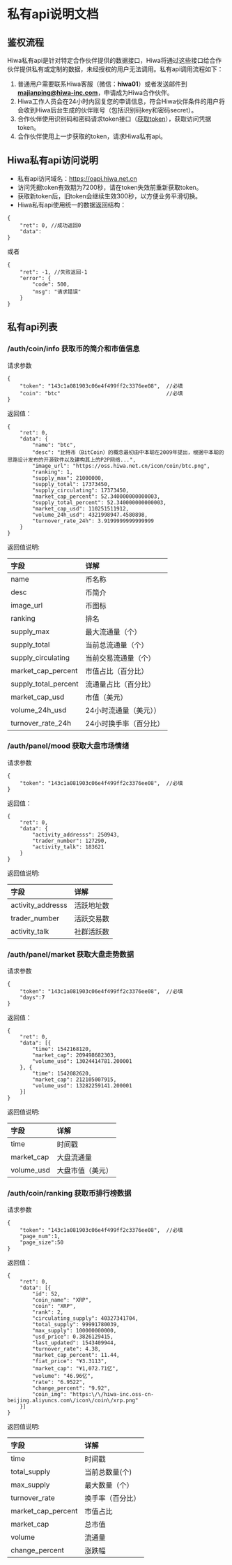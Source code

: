 
# 私有api说明文档
## 鉴权流程
Hiwa私有api是针对特定合作伙伴提供的数据接口，Hiwa将通过这些接口给合作伙伴提供私有或定制的数据，未经授权的用户无法调用。私有api调用流程如下：
1. 普通用户需要联系Hiwa客服（微信：**hiwa01**）或者发送邮件到 **majianping@hiwa-inc.com**，申请成为Hiwa合作伙伴。
2. Hiwa工作人员会在24小时内回复您的申请信息，符合Hiwa伙伴条件的用户将会收到Hiwa后台生成的伙伴账号（包括识别码key和密码secret）。
3. 合作伙伴使用识别码和密码请求token接口（[获取token](https://github.com/majianping110/Hiwa_Open_Api_Doc/blob/master/%E5%85%AC%E6%9C%89api%E6%8E%A5%E5%8F%A3%E5%88%97%E8%A1%A8.md#openpartnergetaccesstoken--%E8%8E%B7%E5%8F%96%E8%AE%BF%E9%97%AE%E5%87%AD%E6%8D%AEtoken)），获取访问凭据token。
4. 合作伙伴使用上一步获取的token，请求Hiwa私有api。
## Hiwa私有api访问说明
- 私有api访问域名：https://oapi.hiwa.net.cn
- 访问凭据token有效期为7200秒，请在token失效前重新获取token。
- 获取新token后，旧token会继续生效300秒，以方便业务平滑切换。
- Hiwa私有api使用统一的数据返回结构：
```
{
	"ret": 0, //成功返回0
	"data": 
}
```
或者
```
{
	"ret": -1, //失败返回-1
	"error": {
		"code": 500,
		"msg": "请求错误"
	}
}
```
## 私有api列表
###  /auth/coin/info    获取币的简介和市值信息
请求参数
```
{
	"token": "143c1a081903c06e4f499ff2c3376ee08",  //必填
	"coin": "btc"                                  //必填
}
```
返回值：
```
{
	"ret": 0,
	"data": {
		"name": "btc",
		"desc": "比特币（BitCoin）的概念最初由中本聪在2009年提出，根据中本聪的思路设计发布的开源软件以及建构其上的P2P网络...",
		"image_url": "https://oss.hiwa.net.cn/icon/coin/btc.png",
		"ranking": 1,
		"supply_max": 21000000,
		"supply_total": 17373450,
		"supply_circulating": 17373450,
		"market_cap_percent": 52.340000000000003,
		"supply_total_percent": 52.340000000000003,
		"market_cap_usd": 110251511912,
		"volume_24h_usd": 4321998947.4580898,
		"turnover_rate_24h": 3.9199999999999999
	}
}
```
返回值说明:

|字段|详解|
|:---|:--|
|name|币名称|
|desc|币简介|
|image_url|币图标|
|ranking|排名|
|supply_max|最大流通量（个）|
|supply_total|当前总流通量（个）|
|supply_circulating|当前交易流通量（个）|
|market_cap_percent|市值占比（百分比）|
|supply_total_percent|流通量占比（百分比）|
|market_cap_usd|市值（美元）|
|volume_24h_usd|24小时流通量（美元））|
|turnover_rate_24h|24小时换手率（百分比）|
###  /auth/panel/mood    获取大盘市场情绪
请求参数
```
{
	"token": "143c1a081903c06e4f499ff2c3376ee08",  //必填
}
```
返回值：
```
{
	"ret": 0,
	"data": {
		"activity_addresss": 250943,
		"trader_number": 127290,
		"activity_talk": 183621
	}
}
```
返回值说明:

|字段|详解|
|:---|:--|
|activity_addresss|活跃地址数|
|trader_number|活跃交易数|
|activity_talk|社群活跃数|
###  /auth/panel/market    获取大盘走势数据
请求参数
```
{
	"token": "143c1a081903c06e4f499ff2c3376ee08",  //必填
	"days":7
}
```
返回值：
```
{
	"ret": 0,
	"data": [{
		"time": 1542168120,
		"market_cap": 209498682303,
		"volume_usd": 13024414781.200001
	}, {
		"time": 1542082620,
		"market_cap": 212105007915,
		"volume_usd": 13282259141.200001
	}]
}
```
返回值说明:

|字段|详解|
|:---|:--|
|time|时间戳|
|market_cap|大盘流通量|
|volume_usd|大盘市值（美元）|
###  /auth/coin/ranking    获取币排行榜数据
请求参数
```
{
	"token": "143c1a081903c06e4f499ff2c3376ee08",  //必填
	"page_num":1,
	"page_size":50
}
```
返回值：
```
{
	"ret": 0,
	"data": [{
		"id": 52,
		"coin_name": "XRP",
		"coin": "XRP",
		"rank": 2,
		"circulating_supply": 40327341704,
		"total_supply": 99991780039,
		"max_supply": 100000000000,
		"usd_price": 0.3826129415,
		"last_updated": 1543409944,
		"turnover_rate": 4.38,
		"market_cap_percent": 11.44,
		"fiat_price": "¥3.3113",
		"market_cap": "¥1,072.71亿",
		"volume": "46.96亿",
		"rate": "6.9522",
		"change_percent": "9.92",
		"coin_img": "https:\/\/hiwa-inc.oss-cn-beijing.aliyuncs.com\/icon\/coin\/xrp.png"
	}]
}
```
返回值说明:

|字段|详解|
|:---|:--|
|time|时间戳|
|total_supply|当前总数量(个)|
|max_supply|最大数量（个）|
|turnover_rate|换手率（百分比）|
|market_cap_percent|市值占比|
|market_cap|总市值|
|volume|流通量|
|change_percent|涨跌幅|

